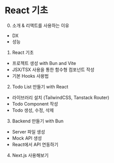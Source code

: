 # React 기초

0. 소개 & 리액트를 사용하는 이유
- DX
- 성능

1. React 기초
- 프로젝트 생성 with Bun and Vite
- JSX/TSX 사용을 통한 함수형 컴포넌트 작성
- 기본 Hooks 사용법

2. Todo List 만들기 with React
- 라이브러리 설치 (TailwindCSS, Tanstack Router)
- Todo Component 작성
- Todo 생성, 수정, 삭제

3. Backend 만들기 with Bun
- Server 파일 생성
- Mock API 생성
- React에서 API 연동하기

4. Next.js 사용해보기
